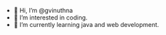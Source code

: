 - 👋 Hi, I’m @gvinuthna
- 👀 I’m interested in coding.
- 🌱 I’m currently learning java and web development.


<!---
gvinuthna/gvinuthna is a ✨ special ✨ repository because its `README.md` (this file) appears on your GitHub profile.
You can click the Preview link to take a look at your changes.
--->

